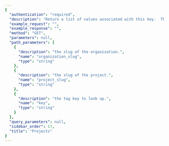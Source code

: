 ```yaml
---
{
  "authentication": "required", 
  "description": "Return a list of values associated with this key.  The `query`parameter can be used to to perform a \"contains\" match onvalues.", 
  "example_request": "", 
  "example_response": "", 
  "method": "GET", 
  "parameters": null, 
  "path_parameters": [
    {
      "description": "the slug of the organization.", 
      "name": "organization_slug", 
      "type": "string"
    }, 
    {
      "description": "the slug of the project.", 
      "name": "project_slug", 
      "type": "string"
    }, 
    {
      "description": "the tag key to look up.", 
      "name": "key", 
      "type": "string"
    }
  ], 
  "query_parameters": null, 
  "sidebar_order": 17, 
  "title": "Projects"
}
---
```

